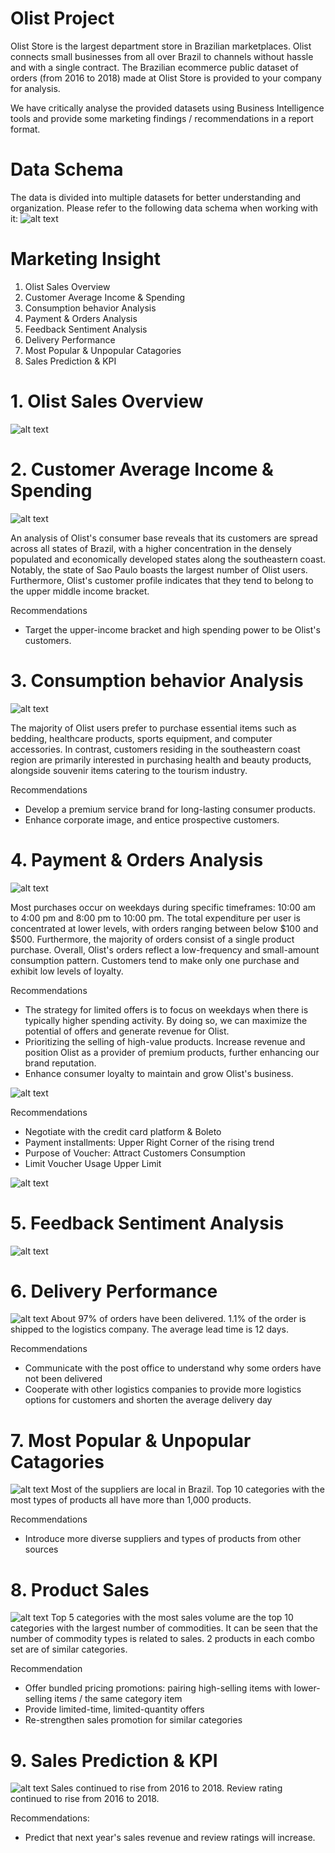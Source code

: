 # Olist Project
Olist Store is the largest department store in Brazilian marketplaces. Olist connects small businesses from all over Brazil to channels without hassle and with a single contract. The Brazilian ecommerce public dataset of orders (from 2016 to 2018) made at Olist Store is provided to your company for analysis.

We have critically analyse the provided datasets using Business Intelligence tools and provide some marketing findings / recommendations in a report format.

# Data Schema
The data is divided into multiple datasets for better understanding and organization. Please refer to the following data schema when working with it:
![alt text](https://github.com/jennywong2023/Olist-Project/blob/db9e299f957ebf21d501a3e56102c849084eaf43/Data%20Schema.png)


# Marketing Insight
1. Olist Sales Overview
2. Customer Average Income & Spending
3. Consumption behavior Analysis
4. Payment & Orders Analysis
5. Feedback Sentiment Analysis
6. Delivery Performance
7. Most Popular & Unpopular Catagories
8. Sales Prediction & KPI


# 1. Olist Sales Overview
![alt text](https://github.com/jennywong2023/Olist-Project/blob/main/1.%20Sales%20Overview.jpeg)

# 2. Customer Average Income & Spending
![alt text](https://github.com/jennywong2023/Olist-Project/blob/main/2.%20Customer%20Average%20Income%20%26%20Spending.jpeg)

An analysis of Olist's consumer base reveals that its customers are spread across all states of Brazil, with a higher concentration in the densely populated and economically developed states along the southeastern coast. Notably, the state of Sao Paulo boasts the largest number of Olist users. Furthermore, Olist's customer profile indicates that they tend to belong to the upper middle income bracket.

Recommendations
- Target the upper-income bracket and high spending power to be Olist's customers.

# 3. Consumption behavior Analysis
![alt text](https://github.com/jennywong2023/Olist-Project/blob/main/3.%20Consumption%20behavior%20Analysis.jpeg)

The majority of Olist users prefer to purchase essential items such as bedding, healthcare products, sports equipment, and computer accessories. In contrast, customers residing in the southeastern coast region are primarily interested in purchasing health and beauty products, alongside souvenir items catering to the tourism industry.

Recommendations
- Develop a premium service brand for long-lasting consumer products.
- Enhance corporate image, and entice prospective customers.

# 4. Payment & Orders Analysis
![alt text](https://github.com/jennywong2023/Olist-Project/blob/main/4.%20Orders%20Analysis.jpeg)

Most purchases occur on weekdays during specific timeframes: 10:00 am to 4:00 pm and 8:00 pm to 10:00 pm. The total expenditure per user is concentrated at lower levels, with orders ranging between below $100 and $500. Furthermore, the majority of orders consist of a single product purchase. Overall, Olist's orders reflect a low-frequency and small-amount consumption pattern. Customers tend to make only one purchase and exhibit low levels of loyalty.

Recommendations
- The strategy for limited offers is to focus on weekdays when there is typically higher spending activity. By doing so, we can maximize the potential of offers and generate revenue for Olist.
- Prioritizing the selling of high-value products. Increase revenue and position Olist as a provider of premium products, further enhancing our brand reputation.
- Enhance consumer loyalty to maintain and grow Olist's business.

![alt text](https://github.com/jennywong2023/Olist-Project/blob/main/4.%20Payment%20Analysis.jpeg)


Recommendations
- Negotiate with the credit card platform & Boleto
- Payment installments: Upper Right Corner of the rising trend
- Purpose of Voucher: Attract Customers Consumption
- Limit Voucher Usage Upper Limit

![alt text](https://github.com/jennywong2023/Olist-Project/blob/main/4.%20Payment%20II%20Analysis.jpeg)

# 5. Feedback Sentiment Analysis
![alt text](https://github.com/jennywong2023/Olist-Project/blob/main/5.%20Feedback%20Sentiment%20Analysis.jpeg)

# 6. Delivery Performance
![alt text](https://github.com/jennywong2023/Olist-Project/blob/main/6.%20Delivery%20Performance.jpeg)
About 97% of orders have been delivered. 1.1% of the order is shipped to the logistics company. The average lead time is 12 days.

Recommendations
- Communicate with the post office to understand why some orders have not been delivered
- Cooperate with other logistics companies to provide more logistics options for customers and shorten the average delivery day

# 7. Most Popular & Unpopular Catagories
![alt text](https://github.com/jennywong2023/Olist-Project/blob/main/7.%20Most%20Popular%20%26%20Unpopular%20Catagories.jpeg)
Most of the suppliers are local in Brazil. Top 10 categories with the most types of products all have more than 1,000 products.

Recommendations
- Introduce more diverse suppliers and types of products from other sources

# 8. Product Sales
![alt text](https://github.com/jennywong2023/Olist-Project/blob/main/8.%20Product%20Sales.jpeg)
Top 5 categories with the most sales volume are the top 10 categories with the largest number of commodities. It can be seen that the number of commodity types is related to sales. 2 products in each combo set are of similar categories. 

Recommendation
- Offer bundled pricing promotions: pairing high-selling items with lower-selling items / the same category item
- Provide limited-time, limited-quantity offers
- Re-strengthen sales promotion for similar categories

# 9. Sales Prediction & KPI
![alt text](https://github.com/jennywong2023/Olist-Project/blob/main/8.%20Sales%20Prediction%20%26%20KPI.jpeg)
Sales continued to rise from 2016 to 2018. Review rating continued to rise from 2016 to 2018.

Recommendations:
- Predict that next year's sales revenue and review ratings will increase.
